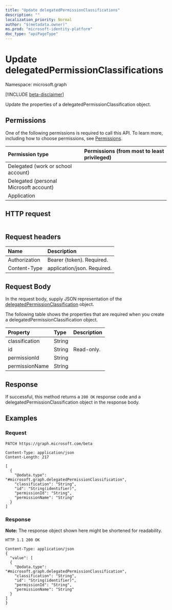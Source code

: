 ```yaml
---
title: "Update delegatedPermissionClassifications"
description: ""
localization_priority: Normal
author: "$(metadata.owner)"
ms.prod: "microsoft-identity-platform"
doc_type: "apiPageType"
---
```


# Update delegatedPermissionClassifications

Namespace: microsoft.graph

[!INCLUDE [beta-disclaimer](../../includes/beta-disclaimer.md)]

Update the properties of a delegatedPermissionClassification object.

## Permissions

One of the following permissions is required to call this API. To learn more, including how to choose permissions, see [Permissions](/graph/permissions-reference).

| Permission type                        | Permissions (from most to least privileged) |
| :------------------------------------- | :------------------------------------------ |
| Delegated (work or school account)     |                                             |
| Delegated (personal Microsoft account) |                                             |
| Application                            |                                             |

## HTTP request

<!-- {
  "blockType": "ignored"
}
-->

```http

```

## Request headers

| Name          | Description                 |
| :------------ | :-------------------------- |
| Authorization | Bearer {token}. Required.   |
| Content-Type  | application/json. Required. |

## Request Body

In the request body, supply JSON representation of the [delegatedPermissionClassification](../resources/-delegatedpermissionclassification.md) object.

<!-- Actions and Functions -->

<!-- CRUD Methods -->

The following table shows the properties that are required when you create a delegatedPermissionClassification object.

| Property       | Type   | Description |
| :------------- | :----- | :---------- |
| classification | String |             |
| id             | String | Read-only.  |
| permissionId   | String |             |
| permissionName | String |             |

## Response

If successful, this method returns a `200 OK` response code and a delegatedPermissionClassification object in the response body.

## Examples

### Request

<!-- {
  "blockType": "request",
  "name": "update_delegatedpermissionclassifications"
}
-->

```http
PATCH https://graph.microsoft.com/beta

Content-Type: application/json
Content-Length: 217

[
  {
    "@odata.type": "#microsoft.graph.delegatedPermissionClassification",
    "classification": "String",
    "id": "String(identifier)",
    "permissionId": "String",
    "permissionName": "String"
  }
]

```

### Response

**Note:** The response object shown here might be shortened for readability.

<!-- {
  "blockType": "response",
  "truncated": true,
  "@odata.type": "$(this.ReturnTypeFullName)"
}
-->

```http
HTTP 1.1 200 OK

Content-Type: application/json
{
  "value": [
  {
    "@odata.type": "#microsoft.graph.delegatedPermissionClassification",
    "classification": "String",
    "id": "String(identifier)",
    "permissionId": "String",
    "permissionName": "String"
  }
]
}

```
